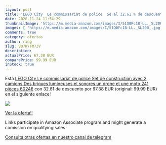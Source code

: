 ```yaml
---
layout: post
title: 'LEGO City  Le commissariat de police  Se al 32.61 % de descuento'
date: 2020-11-24 11:54:29
thumbnailImage: 'https://m.media-amazon.com/images/I/51Q0Fc1B-LL._SL200_.jpg'
images: [ 'https://m.media-amazon.com/images/I/51Q0Fc1B-LL._SL200_.jpg' ]
comments: true
category: ofertas
author: ring
slug: B07W7TM73V
description:
actualPrice: 67.38 EUR
comparePrice: 99.99 EUR
inStock: true
---
```


Está [LEGO City  Le commissariat de police  Set de construction avec 2 camions  Des briques lumineuses et sonores  un drone et une moto  241 pièces  60246](https://www.amazon.fr/dp/B07W7TM73V/?tag=redken012-21) con 32.61 de descuento por 67.38 EUR (original: 99.99 EUR) en el siguiente enlace!

[![](https://m.media-amazon.com/images/I/51Q0Fc1B-LL._SL200_.jpg)](https://www.amazon.fr/dp/B07W7TM73V/?tag=redken012-21)

[Ver la oferta!!](https://www.amazon.fr/dp/B07W7TM73V/?tag=redken012-21)

Links participate in Amazon Associate program and might generate a comission on qualifying sales

[Consulta otras ofertas en nuestro canal de telegram](https://t.me/s/ofertas25)
